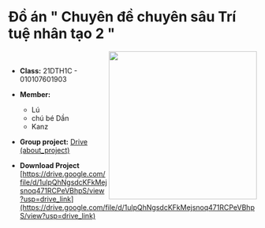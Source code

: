 # Đồ án " Chuyên đề chuyên sâu Trí tuệ nhân tạo 2 " 
<img src="https://github.com/IM-Lu-2002/DoAn_CDCS-TTNT2_NTT/assets/111682161/5623bc58-79c0-48f3-b90d-3e906b19f041"  width="300" align="right" /> 
<br>

- **Class:** 21DTH1C - 010107601903
  
- **Member:**
   - Lú
   - chú bé Dần
   - Kanz
     
- **Group project:** [Drive (about_project)](https://drive.google.com/file/d/1ulpQhNgsdcKFkMejsnoq471RCPeVBhpS/view?usp=drive_link)
- **Download Project** [https://drive.google.com/file/d/1ulpQhNgsdcKFkMejsnoq471RCPeVBhpS/view?usp=drive_link](https://drive.google.com/file/d/1ulpQhNgsdcKFkMejsnoq471RCPeVBhpS/view?usp=drive_link)
